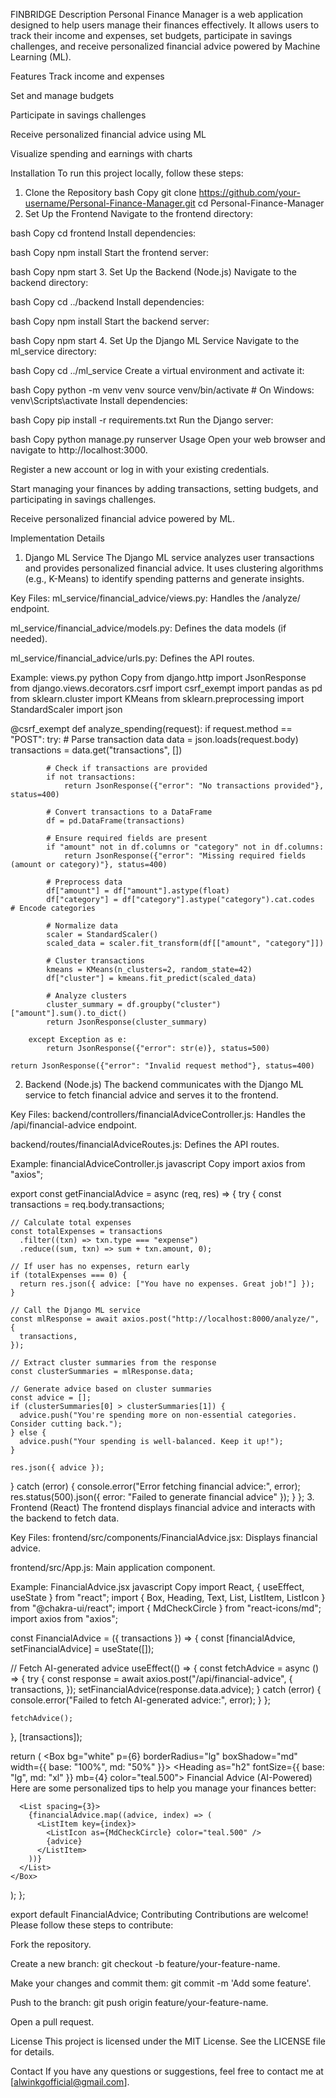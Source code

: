 FINBRIDGE
Description
Personal Finance Manager is a web application designed to help users manage their finances effectively. It allows users to track their income and expenses, set budgets, participate in savings challenges, and receive personalized financial advice powered by Machine Learning (ML).

Features
Track income and expenses

Set and manage budgets

Participate in savings challenges

Receive personalized financial advice using ML

Visualize spending and earnings with charts

Installation
To run this project locally, follow these steps:

1. Clone the Repository
bash
Copy
git clone https://github.com/your-username/Personal-Finance-Manager.git
cd Personal-Finance-Manager
2. Set Up the Frontend
Navigate to the frontend directory:

bash
Copy
cd frontend
Install dependencies:

bash
Copy
npm install
Start the frontend server:

bash
Copy
npm start
3. Set Up the Backend (Node.js)
Navigate to the backend directory:

bash
Copy
cd ../backend
Install dependencies:

bash
Copy
npm install
Start the backend server:

bash
Copy
npm start
4. Set Up the Django ML Service
Navigate to the ml_service directory:

bash
Copy
cd ../ml_service
Create a virtual environment and activate it:

bash
Copy
python -m venv venv
source venv/bin/activate  # On Windows: venv\Scripts\activate
Install dependencies:

bash
Copy
pip install -r requirements.txt
Run the Django server:

bash
Copy
python manage.py runserver
Usage
Open your web browser and navigate to http://localhost:3000.

Register a new account or log in with your existing credentials.

Start managing your finances by adding transactions, setting budgets, and participating in savings challenges.

Receive personalized financial advice powered by ML.

Implementation Details
1. Django ML Service
The Django ML service analyzes user transactions and provides personalized financial advice. It uses clustering algorithms (e.g., K-Means) to identify spending patterns and generate insights.

Key Files:
ml_service/financial_advice/views.py: Handles the /analyze/ endpoint.

ml_service/financial_advice/models.py: Defines the data models (if needed).

ml_service/financial_advice/urls.py: Defines the API routes.

Example: views.py
python
Copy
from django.http import JsonResponse
from django.views.decorators.csrf import csrf_exempt
import pandas as pd
from sklearn.cluster import KMeans
from sklearn.preprocessing import StandardScaler
import json

@csrf_exempt
def analyze_spending(request):
    if request.method == "POST":
        try:
            # Parse transaction data
            data = json.loads(request.body)
            transactions = data.get("transactions", [])

            # Check if transactions are provided
            if not transactions:
                return JsonResponse({"error": "No transactions provided"}, status=400)

            # Convert transactions to a DataFrame
            df = pd.DataFrame(transactions)

            # Ensure required fields are present
            if "amount" not in df.columns or "category" not in df.columns:
                return JsonResponse({"error": "Missing required fields (amount or category)"}, status=400)

            # Preprocess data
            df["amount"] = df["amount"].astype(float)
            df["category"] = df["category"].astype("category").cat.codes  # Encode categories

            # Normalize data
            scaler = StandardScaler()
            scaled_data = scaler.fit_transform(df[["amount", "category"]])

            # Cluster transactions
            kmeans = KMeans(n_clusters=2, random_state=42)
            df["cluster"] = kmeans.fit_predict(scaled_data)

            # Analyze clusters
            cluster_summary = df.groupby("cluster")["amount"].sum().to_dict()
            return JsonResponse(cluster_summary)

        except Exception as e:
            return JsonResponse({"error": str(e)}, status=500)

    return JsonResponse({"error": "Invalid request method"}, status=400)
2. Backend (Node.js)
The backend communicates with the Django ML service to fetch financial advice and serves it to the frontend.

Key Files:
backend/controllers/financialAdviceController.js: Handles the /api/financial-advice endpoint.

backend/routes/financialAdviceRoutes.js: Defines the API routes.

Example: financialAdviceController.js
javascript
Copy
import axios from "axios";

export const getFinancialAdvice = async (req, res) => {
  try {
    const transactions = req.body.transactions;

    // Calculate total expenses
    const totalExpenses = transactions
      .filter((txn) => txn.type === "expense")
      .reduce((sum, txn) => sum + txn.amount, 0);

    // If user has no expenses, return early
    if (totalExpenses === 0) {
      return res.json({ advice: ["You have no expenses. Great job!"] });
    }

    // Call the Django ML service
    const mlResponse = await axios.post("http://localhost:8000/analyze/", {
      transactions,
    });

    // Extract cluster summaries from the response
    const clusterSummaries = mlResponse.data;

    // Generate advice based on cluster summaries
    const advice = [];
    if (clusterSummaries[0] > clusterSummaries[1]) {
      advice.push("You're spending more on non-essential categories. Consider cutting back.");
    } else {
      advice.push("Your spending is well-balanced. Keep it up!");
    }

    res.json({ advice });
  } catch (error) {
    console.error("Error fetching financial advice:", error);
    res.status(500).json({ error: "Failed to generate financial advice" });
  }
};
3. Frontend (React)
The frontend displays financial advice and interacts with the backend to fetch data.

Key Files:
frontend/src/components/FinancialAdvice.jsx: Displays financial advice.

frontend/src/App.js: Main application component.

Example: FinancialAdvice.jsx
javascript
Copy
import React, { useEffect, useState } from "react";
import { Box, Heading, Text, List, ListItem, ListIcon } from "@chakra-ui/react";
import { MdCheckCircle } from "react-icons/md";
import axios from "axios";

const FinancialAdvice = ({ transactions }) => {
  const [financialAdvice, setFinancialAdvice] = useState([]);

  // Fetch AI-generated advice
  useEffect(() => {
    const fetchAdvice = async () => {
      try {
        const response = await axios.post("/api/financial-advice", {
          transactions,
        });
        setFinancialAdvice(response.data.advice);
      } catch (error) {
        console.error("Failed to fetch AI-generated advice:", error);
      }
    };

    fetchAdvice();
  }, [transactions]);

  return (
    <Box bg="white" p={6} borderRadius="lg" boxShadow="md" width={{ base: "100%", md: "50%" }}>
      <Heading as="h2" fontSize={{ base: "lg", md: "xl" }} mb={4} color="teal.500">
        Financial Advice (AI-Powered)
      </Heading>
      <Text fontSize="md" color="gray.700" mb={6}>
        Here are some personalized tips to help you manage your finances better:
      </Text>

      <List spacing={3}>
        {financialAdvice.map((advice, index) => (
          <ListItem key={index}>
            <ListIcon as={MdCheckCircle} color="teal.500" />
            {advice}
          </ListItem>
        ))}
      </List>
    </Box>
  );
};

export default FinancialAdvice;
Contributing
Contributions are welcome! Please follow these steps to contribute:

Fork the repository.

Create a new branch: git checkout -b feature/your-feature-name.

Make your changes and commit them: git commit -m 'Add some feature'.

Push to the branch: git push origin feature/your-feature-name.

Open a pull request.

License
This project is licensed under the MIT License. See the LICENSE file for details.

Contact
If you have any questions or suggestions, feel free to contact me at [alwinkgofficial@gmail.com].
